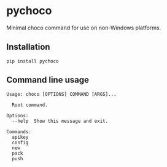 # pychoco

Minimal choco command for use on non-Windows platforms.

## Installation

```shell
pip install pychoco
```

## Command line usage

```plain
Usage: choco [OPTIONS] COMMAND [ARGS]...

  Root command.

Options:
  --help  Show this message and exit.

Commands:
  apikey
  config
  new
  pack
  push
```
